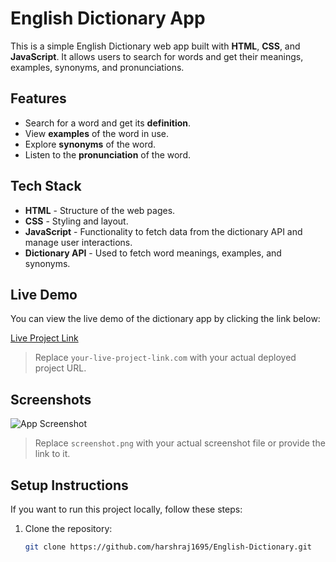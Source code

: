 # English Dictionary App

This is a simple English Dictionary web app built with **HTML**, **CSS**, and **JavaScript**. It allows users to search for words and get their meanings, examples, synonyms, and pronunciations.

## Features

- Search for a word and get its **definition**.
- View **examples** of the word in use.
- Explore **synonyms** of the word.
- Listen to the **pronunciation** of the word.

## Tech Stack

- **HTML** - Structure of the web pages.
- **CSS** - Styling and layout.
- **JavaScript** - Functionality to fetch data from the dictionary API and manage user interactions.
- **Dictionary API** - Used to fetch word meanings, examples, and synonyms.

## Live Demo

You can view the live demo of the dictionary app by clicking the link below:

[Live Project Link](https://your-live-project-link.com)

> Replace `your-live-project-link.com` with your actual deployed project URL.

## Screenshots

![App Screenshot](screenshot.png)

> Replace `screenshot.png` with your actual screenshot file or provide the link to it.

## Setup Instructions

If you want to run this project locally, follow these steps:

1. Clone the repository:

   ```bash
   git clone https://github.com/harshraj1695/English-Dictionary.git

